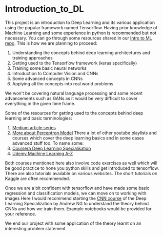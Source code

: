 # Introduction_to_DL

This project is an introduction to Deep Learning and its various application using the popular framework named Tensorflow. Having prior knowledge of Machine Learning and some experience in python is recommended but not necessary. You can go through some resources shared in our [Intro to ML repo](https://github.com/PentHouse-IITB/Introduction_to_ML). This is how we are planning to proceed:
1. Understanding the concepts behind deep learning architectures and training approaches
2. Getting used to the Tensorflow framework (keras specifically)
3. Training some basic neural networks
4. Introduction to Computer Vision and CNNs
5. Some advanced concepts in CNNs
6. Applying all the concepts into real world problems

We won't be covering natural language processing and some recent advancements such as GANs as it would be very difficult to cover everything in the given time frame.

Some of the resources for getting used to the concepts behind deep learning and basic terminologies:
1. [Medium article series](https://medium.com/intro-to-artificial-intelligence/deep-learning-series-1-intro-to-deep-learning-abb1780ee20)
2. [More about Perceptron Model](https://towardsdatascience.com/introducing-deep-learning-and-neural-networks-deep-learning-for-rookies-1-bd68f9cf5883)
There a lot of other youtube playlists and courses which cover the deep learning basics and in some cases advanced stuff too. To name some:
1. [Coursera Deep Learning Specialisation](https://www.coursera.org/specializations/deep-learning)
2. [Udemy Machine Learning A-Z](https://www.udemy.com/course/machinelearning/)

Both courses mentioned here also involve code exercises as well which will be good practice to hone you python skills and get introduced to tensorflow.
There are also tutorials available on various websites. The short tutorials on Kaggle are often recommended.

Once we are a bit confident with tensorflow and have made some basic regression and classification models, we can move on to working with images
Here I would recommend starting the [CNN course](https://www.coursera.org/learn/convolutional-neural-networks?specialization=deep-learning) of the Deep Learning Specialization by Andrew NG to understand the theory behind CNNs and how we train them. Example notebooks would be provided for your reference.

We end our project with some application of the theory learnt on an interesting problem statement
